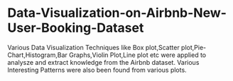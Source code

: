 # Data-Visualization-on-Airbnb-New-User-Booking-Dataset
Various Data Visualization Techniques like Box plot,Scatter plot,Pie-Chart,Histogram,Bar Graphs,Violin Plot,Line plot etc were applied to analysze and extract knowledge from the Airbnb dataset.
Various Interesting Patterns were also been found from various plots.
